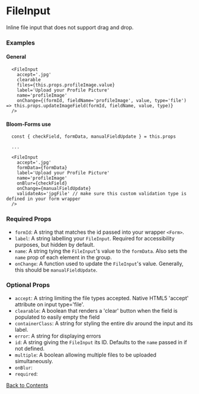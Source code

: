 # FileInput

Inline file input that does not support drag and drop.

### Examples
#### General
```
  <FileInput
    accept='.jpg'
    clearable
    files={this.props.profileImage.value}
    label='Upload your Profile Picture'
    name='profileImage'
    onChange={(formId, fieldName='profileImage', value, type='file') => this.props.updateImageField(formId, fieldName, value, type)}
  />
```

#### Bloom-Forms use
```
  const { checkField, formData, manualFieldUpdate } = this.props

  ...

  <FileInput
    accept='.jpg'
    formData={formData}
    label='Upload your Profile Picture'
    name='profileImage'
    onBlur={checkField}
    onChange={manualFieldUpdate}
    validateAs='jpgFile' // make sure this custom validation type is defined in your form wrapper
  />
```

### Required Props
- `formId`:
  A string that matches the id passed into your wrapper `<Form>`.
- `label`:
  A string labelling your `FileInput`. Required for accessibility purposes, but hidden by default.
- `name`:
  A string tying the `FileInput`'s value to the `formData`. Also sets the `name` prop of each element in the group.
- `onChange`:
  A function used to update the `FileInput`'s value. Generally, this should be `manualFieldUpdate`.

### Optional Props
- `accept`:
  A string limiting the file types accepted. Native HTML5 'accept' attribute on input type='file'.
- `clearable`:
  A boolean that renders a 'clear' button when the field is populated to easily empty the field
- `containerClass`:
  A string for styling the entire div around the input and its label.
- `error`:
  A string for displaying errors
- `id`:
  A string giving the `FileInput` its ID. Defaults to the `name` passed in if not defined.
- `multiple`:
  A boolean allowing multiple files to be uploaded simultaneously.
- `onBlur`:
- `required`:

[Back to Contents](https://github.com/vineyard-bloom/bloom-inputs#contents)
